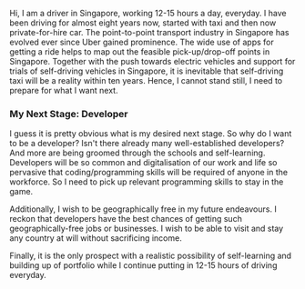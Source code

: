 Hi, I am a driver in Singapore, working 12-15 hours a day, everyday. I have been driving for almost eight years now, started with taxi and then now private-for-hire car. The point-to-point transport industry in Singapore has evolved ever since Uber gained prominence. The wide use of apps for getting a ride helps to map out the feasible pick-up/drop-off points in Singapore. Together with the push towards electric vehicles and support for trials of self-driving vehicles in Singapore, it is inevitable that self-driving taxi will be a reality within ten years. Hence, I cannot stand still, I need to prepare for what I want next.

### My Next Stage: Developer

I guess it is pretty obvious what is my desired next stage. So why do I want to be a developer? Isn't there already many well-established developers? And more are being groomed through the schools and self-learning. Developers will be so common and digitalisation of our work and life so pervasive that coding/programming skills will be required of anyone in the workforce. So I need to pick up relevant programming skills to stay in the game.

Additionally, I wish to be geographically free in my future endeavours. I reckon that developers have the best chances of getting such geographically-free jobs or businesses. I wish to be able to visit and stay any country at will without sacrificing income. 

Finally, it is the only prospect with a realistic possibility of self-learning and building up of portfolio while I continue putting in 12-15 hours of driving everyday.
